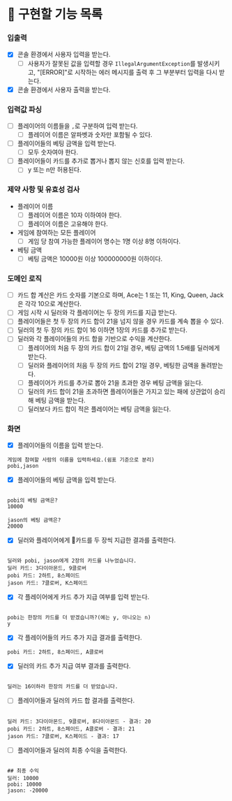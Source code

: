 # 📝 구현할 기능 목록
### 입출력
- [X] 콘솔 환경에서 사용자 입력을 받는다.
    - [ ] 사용자가 잘못된 값을 입력할 경우 `IllegalArgumentException`를 발생시키고, "[ERROR]"로 시작하는 에러 메시지를 출력 후 그 부분부터 입력을 다시 받는다.
- [X] 콘솔 환경에서 사용자 출력을 받는다.

### 입력값 파싱
- [ ] 플레이어의 이름들을 `,`로 구분하여 입력 받는다.
    - [ ] 플레이어 이름은 알파벳과 숫자만 포함될 수 있다.
- [ ] 플레이어들의 베팅 금액을 입력 받는다.
    - [ ] 모두 숫자여야 한다.
- [ ] 플레이어들이 카드를 추가로 뽑거나 뽑지 않는 신호를 입력 받는다.
    - [ ] y 또는 n만 허용된다.

### 제약 사항 및 유효성 검사
- 플레이어 이름
    - [ ] 플레이어 이름은 10자 이하여야 한다.
    - [ ] 플레이어 이름은 고유해야 한다.
- 게임에 참여하는 모든 플레이어
    - [ ] 게임 당 참여 가능한 플레이어 명수는 1명 이상 8명 이하이다.
- 베팅 금액
    - [ ] 베팅 금액은 10000원 이상 100000000원 이하이다.

### 도메인 로직
- [ ] 카드 합 계산은 카드 숫자를 기본으로 하며, Ace는 1 또는 11, King, Queen, Jack은 각각 10으로 계산한다.
- [ ] 게임 시작 시 딜러와 각 플레이어는 두 장의 카드를 지급 받는다.
- [ ] 플레이어들은 첫 두 장의 카드 합이 21을 넘지 않을 경우 카드를 계속 뽑을 수 있다.
- [ ] 딜러의 첫 두 장의 카드 합이 16 이하면 1장의 카드를 추가로 받는다.
- [ ] 딜러와 각 플레이어들의 카드 합을 기반으로 수익을 계산한다.
    - [ ] 플레이어의 처음 두 장의 카드 합이 21일 경우, 베팅 금액의 1.5배를 딜러에게 받는다.
    - [ ] 딜러와 플레이어의 처음 두 장의 카드 합이 21일 경우, 베팅한 금액을 돌려받는다.
    - [ ] 플레이어가 카드를 추가로 뽑아 21을 초과한 경우 베팅 금액을 잃는다.
    - [ ] 딜러의 카드 합이 21을 초과하면 플레이어들은 가지고 있는 패에 상관없이 승리해 베팅 금액을 받는다.
    - [ ] 딜러보다 카드 합이 적은 플레이어는 베팅 금액을 잃는다.

### 화면
- [X] 플레이어들의 이름을 입력 받는다.
```
게임에 참여할 사람의 이름을 입력하세요.(쉼표 기준으로 분리)
pobi,jason
```
- [X] 플레이어들의 베팅 금액을 입력 받는다.
```

pobi의 베팅 금액은?
10000 

jason의 베팅 금액은?
20000 
```

- [X] 딜러와 플레이어에게 카드를 두 장씩 지급한 결과를 출력한다.
```

딜러와 pobi, jason에게 2장의 카드를 나누었습니다.
딜러 카드: 3다이아몬드, 9클로버
pobi 카드: 2하트, 8스페이드
jason 카드: 7클로버, K스페이드
```

- [X] 각 플레이어에게 카드 추가 지급 여부를 입력 받는다.
```

pobi는 한장의 카드를 더 받겠습니까?(예는 y, 아니오는 n)
y
```

- [X] 각 플레이어들의 카드 추가 지급 결과를 출력한다.
```
pobi 카드: 2하트, 8스페이드, A클로버
```

- [X] 딜러의 카드 추가 지급 여부 결과를 출력한다.
```

딜러는 16이하라 한장의 카드를 더 받았습니다.
```
- [ ] 플레이어들과 딜러의 카드 합 결과를 출력한다.
```

딜러 카드: 3다이아몬드, 9클로버, 8다이아몬드 - 결과: 20
pobi 카드: 2하트, 8스페이드, A클로버 - 결과: 21
jason 카드: 7클로버, K스페이드 - 결과: 17
```
- [ ] 플레이어들과 딜러의 최종 수익을 출력한다.
```

## 최종 수익
딜러: 10000
pobi: 10000
jason: -20000
```